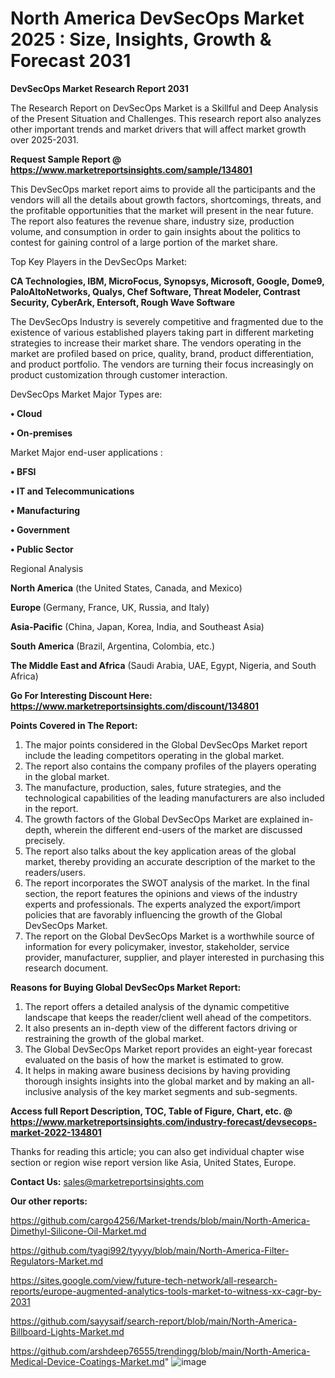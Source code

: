# North America DevSecOps Market 2025 : Size, Insights, Growth & Forecast 2031

<strong>DevSecOps Market Research Report 2031</strong>

The Research Report on DevSecOps Market is a Skillful and Deep Analysis of the Present Situation and Challenges. This research report also analyzes other important trends and market drivers that will affect market growth over 2025-2031.

<strong>Request Sample Report @ <a href=https://www.marketreportsinsights.com/sample/134801>https://www.marketreportsinsights.com/sample/134801</a></strong>

This DevSecOps market report aims to provide all the participants and the vendors will all the details about growth factors, shortcomings, threats, and the profitable opportunities that the market will present in the near future. The report also features the revenue share, industry size, production volume, and consumption in order to gain insights about the politics to contest for gaining control of a large portion of the market share.

Top Key Players in the DevSecOps Market:

<strong>CA Technologies, IBM, MicroFocus, Synopsys, Microsoft, Google, Dome9, PaloAltoNetworks, Qualys, Chef Software, Threat Modeler, Contrast Security, CyberArk, Entersoft, Rough Wave Software</strong>

The DevSecOps Industry is severely competitive and fragmented due to the existence of various established players taking part in different marketing strategies to increase their market share. The vendors operating in the market are profiled based on price, quality, brand, product differentiation, and product portfolio. The vendors are turning their focus increasingly on product customization through customer interaction.

DevSecOps Market Major Types are:

<strong>• Cloud

• On-premises</strong>

Market Major end-user applications :

<strong>• BFSI

• IT and Telecommunications

• Manufacturing

• Government

• Public Sector</strong>

Regional Analysis

</u><strong><b>North America</b></strong> (the United States, Canada, and Mexico)

<strong><b>Europe </b></strong>(Germany, France, UK, Russia, and Italy)

<strong><b>Asia-Pacific</b></strong> (China, Japan, Korea, India, and Southeast Asia)

<strong><b>South America</b></strong> (Brazil, Argentina, Colombia, etc.)

<strong><b>The Middle East and Africa</b></strong> (Saudi Arabia, UAE, Egypt, Nigeria, and South Africa)

<strong>Go For Interesting Discount Here: <a href=https://www.marketreportsinsights.com/discount/134801>https://www.marketreportsinsights.com/discount/134801</a></strong>

<strong>Points Covered in The Report:</strong>
<ol>
  <li>The major points considered in the Global DevSecOps Market report include the leading competitors operating in the global market.</li>
  <li>The report also contains the company profiles of the players operating in the global market.</li>
  <li>The manufacture, production, sales, future strategies, and the technological capabilities of the leading manufacturers are also included in the report.</li>
  <li>The growth factors of the Global DevSecOps Market are explained in-depth, wherein the different end-users of the market are discussed precisely.</li>
  <li>The report also talks about the key application areas of the global market, thereby providing an accurate description of the market to the readers/users.</li>
  <li>The report incorporates the SWOT analysis of the market. In the final section, the report features the opinions and views of the industry experts and professionals. The experts analyzed the export/import policies that are favorably influencing the growth of the Global DevSecOps Market.</li>
  <li>The report on the Global DevSecOps Market is a worthwhile source of information for every policymaker, investor, stakeholder, service provider, manufacturer, supplier, and player interested in purchasing this research document.</li>
</ol>
<strong>Reasons for Buying Global DevSecOps Market Report:</strong>

<ol>
  <li>The report offers a detailed analysis of the dynamic competitive landscape that keeps the reader/client well ahead of the competitors.</li>
  <li>It also presents an in-depth view of the different factors driving or restraining the growth of the global market.</li>
  <li>The Global DevSecOps Market report provides an eight-year forecast evaluated on the basis of how the market is estimated to grow.</li>
  <li>It helps in making aware business decisions by having providing thorough insights insights into the global market and by making an all-inclusive analysis of the key market segments and sub-segments.</li>
</ol>
<strong>Access full Report Description, TOC, Table of Figure, Chart, etc. @ <a href=https://www.marketreportsinsights.com/industry-forecast/devsecops-market-2022-134801>https://www.marketreportsinsights.com/industry-forecast/devsecops-market-2022-134801</a></strong>


Thanks for reading this article; you can also get individual chapter wise section or region wise report version like Asia, United States, Europe.

<strong>Contact Us:</strong>
sales@marketreportsinsights.com

<strong>Our other reports:</strong>

<a href=https://github.com/cargo4256/Market-trends/blob/main/North-America-Dimethyl-Silicone-Oil-Market.md>https://github.com/cargo4256/Market-trends/blob/main/North-America-Dimethyl-Silicone-Oil-Market.md</a>

<a href=https://github.com/tyagi992/tyyyy/blob/main/North-America-Filter-Regulators-Market.md>https://github.com/tyagi992/tyyyy/blob/main/North-America-Filter-Regulators-Market.md</a>

<a href=https://sites.google.com/view/future-tech-network/all-research-reports/europe-augmented-analytics-tools-market-to-witness-xx-cagr-by-2031>https://sites.google.com/view/future-tech-network/all-research-reports/europe-augmented-analytics-tools-market-to-witness-xx-cagr-by-2031</a>

<a href=https://github.com/sayysaif/search-report/blob/main/North-America-Billboard-Lights-Market.md>https://github.com/sayysaif/search-report/blob/main/North-America-Billboard-Lights-Market.md</a>

<a href=https://github.com/arshdeep76555/trendingg/blob/main/North-America-Medical-Device-Coatings-Market.md>https://github.com/arshdeep76555/trendingg/blob/main/North-America-Medical-Device-Coatings-Market.md</a>"
![image](https://github.com/user-attachments/assets/5c11c0e5-9c81-4042-94cc-7d95a3896a67)
